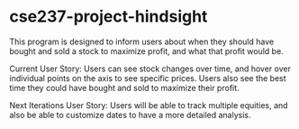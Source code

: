 # cse237-project-hindsight
This program is designed to inform users about when they should have bought and sold a stock to maximize profit, and what that profit would be.

Current User Story:
Users can see stock changes over time, and hover over individual points on the axis to see specific prices. Users also see the best time they could have bought and sold to maximize their profit.

Next Iterations User Story:
Users will be able to track multiple equities, and also be able to customize dates to have a more detailed analysis.


